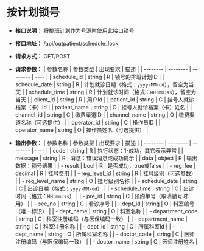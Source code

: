 # 按计划锁号


- **接口说明：** 将排班计划作为号源时使用此接口锁号
- **接口地址：** /api/outpatient/schedule_lock
- **请求方式：** GET/POST
- **请求参数：**
    | 参数名称 | 参数类型 | 出现要求 | 描述 |
    | -------- | -------- | -------- | ---- |
    | schedule_id | string | R | 锁号的排班计划ID |
    | schedule_date | string | R | 计划就诊日期（格式：`yyyy-MM-dd`），留空为当天 |
    | schedule_time | string | R | 计划就诊时间（格式：`HH:mm:ss`），留空为当天 |
    | client_id | string | R | 用户Id |
    | patient_id | string | C | 挂号人就诊档案（卡）Id |
    | patient_name | string | O | 挂号人就诊档案（卡）姓名 |
    | channel_id | string | C | 缴费渠道ID |
    | channel_name | string | O | 缴费渠道名称（可选提供） |
    | operator_id | string | C | 操作员ID |
    | operator_name | string | O | 操作员姓名（可选提供） |

- **输出参数：**
    | 参数名称 | 参数类型 | 出现要求 | 描述 |
    | -------- | -------- | -------- | ---- |
    | code | string | R | 执行状态：1-成功，其它表示异常 |
    | message | string | R | 消息：错误消息或成功提示 |
    | data | object | R | 输出数据：锁号结果 |
    | - result | bool | R | 是否成功，true或false |
    | - reg_fee | decimal | R | 挂号费用 |
    | - reg_level_id | string | R | [挂号级别](enums?id=reg_level)（可选参数） |
    | - reg_level_name | string | O | 挂号级别名称 |
    | - schedule_date | string | C | 出诊日期（格式：`yyyy-MM-dd`） |
    | - schedule_time | string | C | 出诊时间（格式：`HH:mm:ss`） |
    | - pre_id | string | C | 预约单号（取消锁号时用） |
    | - see_no | string | C | 看诊序号 |
    | - dept_id | string | O | 科室编号（唯一标识） |
    | - dept_name | string | O | 科室名称 |
    | - department_code | string | C | 科室注册编码（与医保编码一致） |
    | - department_name | string | C | 科室注册名称 |
    | - dept_id | string | O | 所属科室Id |
    | - dept_name | string | O | 所属科室名称 |
    | - doctor_code | string | C | 医师注册编码（与医保编码一致） |
    | - doctor_name | string | C | 医师注册姓名 |